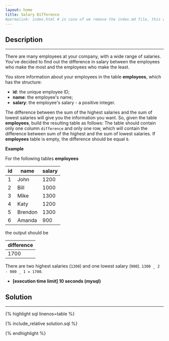 ```yaml
---
layout: home
title: Salary Difference
#permalink: index.html # in case of we remove the index.md file, this doc will be the index page
---
```


<div class="row">
<div class="columnStmt" markdown="1">

## Description

---

There are many employees at your company, with a wide range of salaries. You've decided to find out the difference in salary between the employees who make the most and the employees who make the least.

You store information about your employees in the table **employees**, which has the structure:

- **id**: the unique employee ID;
- **name**: the employee's name;
- **salary**: the employee's salary - a positive integer.

The difference between the sum of the highest salaries and the sum of lowest salaries will give you the information you want. So, given the table **employees**, build the resulting table as follows: The table should contain only one column <code>difference</code> and only one row, which will contain the difference between sum of the highest and the sum of lowest salaries. If **employees** table is empty, the difference should be equal <code>0</code>.

**Example**

For the following tables **employees**

| id  | name    | salary |
| --- | ------- | ------ |
| 1   | John    | 1200   |
| 2   | Bill    | 1000   |
| 3   | Mike    | 1300   |
| 4   | Katy    | 1200   |
| 5   | Brendon | 1300   |
| 6   | Amanda  | 900    |

the output should be

| difference |
| ---------- |
| 1700       |

There are two highest salaries (<code>1300</code>) and one lowest salary (<code>900</code>). <code>1300 _ 2 - 900 _ 1 = 1700</code>.

- **[execution time limit] 10 seconds (mysql)**

</div>
<div class="columnSol" markdown="1">

## Solution

---

{% highlight sql linenos=table %}

{% include_relative solution.sql %}

{% endhighlight %}

</div>
</div>
